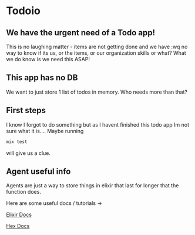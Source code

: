 # Todoio

## We have the urgent need of a Todo app!

This is no laughing matter - items are not getting done and we have :wq
no way to know if its us, or the items, or our organization skills or what? What we do know is we need this ASAP!

## This app has no DB

We want to just store 1 list of todos in memory. Who needs more than that?

## First steps

I know I forgot to do something but as I havent finished this todo app Im not sure what it is....
Maybe running

``` bash
mix test
```

will give us a clue.

## Agent useful info

Agents are just a way to store things in elixir that last for longer that the function does.

Here are some useful docs / tutorials ->

[Elixir Docs](https://elixir-lang.org/getting-started/mix-otp/agent.html)

[Hex Docs](https://hexdocs.pm/elixir/1.12/Agent.html)